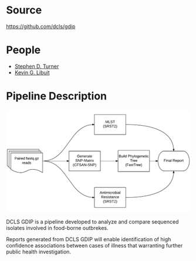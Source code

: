 # Source

<https://github.com/dcls/gdip>

# People

- [Stephen D. Turner](http://www.google.com/recaptcha/mailhide/d?k=01lKgXnqE6Va_tcIEkUUMMXA==&c=8cNmVsuwaP7OG163K8z49WDuv5M9HBlzj1rfgVsTX_Y=)
- [Kevin G. Libuit](http://www.google.com/recaptcha/mailhide/d?k=01lKgXnqE6Va_tcIEkUUMMXA==&c=dCq1Is6PZSxjhRTptzOs-aBj0v9PvkiwAq3olZuP1Ek=)

# Pipeline Description

![](./pipeline.png)

DCLS GDIP is a pipeline developed to analyze and compare sequenced isolates involved in food-borne outbrekes. 

Reports generated from DCLS GDIP will enable identification of high confidence associations between cases of illness that warranting further public health investigation. 

